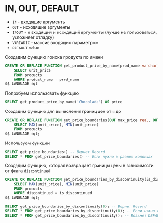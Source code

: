 # IN, OUT, DEFAULT

- `IN` - входящие аргументы
- `OUT` - исходящие аргументы
- `INOUT` - и входящий и исходящий аргументы (лучше не пользоваться, усложняет отладку)
- `VARIADIC` - массив входящих параметром
- `DEFAULT` value

Создадим функцию поиска продукта по имени
```sql
CREATE OR REPLACE FUNCTION get_product_price_by_name(prod_name varchar) RETURNS real AS $$
    SELECT unit_price
    FROM products
    WHERE product_name - prod_name
$$ LANGUAGE sql
```

Попробуем использовать функцию
```sql
SELECT get_product_price_by_name('Chocolade') AS price
```

Создадим функцию для вычисления границ цен от и до
```sql
CREATE OR REPLACE FUNCTION get_price_boundaries(OUT max_price real, OUT min_price real) AS $$
    SELECT MAX(unit_price), MIN(unit_price)
    FROM products
$$ LANGUAGE sql;
```

Используем функцию
```sql
SELECT get_price_boundaries() -- Вернет Record
SELECT * FROM get_price_boundaries() -- Если нужно в разных колонках
```

Создадим функцию, которая возвращает границы цены в зависимости от флага `discontinued`
```sql
CREATE OR REPLACE FUNCTION get_price_boundaries_by_discontinuity(is_discontinued int DEFAULT 1, OUT max_price real, OUT min_price real) AS $$
    SELECT MAX(unit_price), MIN(unit_price)
    FROM products
    WHERE discontinued = is_discontinued
$$ LANGUAGE sql;
```

```sql
SELECT get_price_boundaries_by_discontinuity(0); -- Вернет Record
SELECT * FROM get_price_boundaries_by_discontinuity(0); -- Если нужно в разных колонках
SELECT * FROM get_price_boundaries_by_discontinuity(); -- Возьмет DEFAULT 1 как аргумент
```
